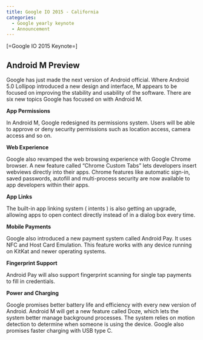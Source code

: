 ```yaml
---
title: Google IO 2015 - California
categories:
  - Google yearly keynote
  - Announcement
---
```


[=Google IO 2015 Keynote=]

<p><h2>Android M Preview</h2></p>
<p>Google has just made the next version of Android official. Where Android 5.0 Lollipop introduced a new design and interface, M appears to be focused on improving the stability and usability of the software. There are six new topics Google has focused on with Android M.</p>

<p><strong>App Permissions</strong></p>
<p>In Android M, Google redesigned its permissions system. Users will be able to approve or deny security permissions such as location access, camera access and so on.</p>
<p><strong>Web Experience</strong></p>
<p>Google also revamped the web browsing experience with Google Chrome browser. A new feature called “Chrome Custom Tabs” lets developers insert webviews directly into their apps. Chrome features like automatic sign-in, saved passwords, autofill and multi-process security are now available to app developers within their apps.</p>
<p><strong>App Links</strong></p>
<p>The built-in app linking system ( intents ) is also getting an upgrade, allowing apps to open contect directly instead of in a dialog box every time.</p>
<p><strong>Mobile Payments</strong></p>
<p>Google also introduced a new payment system called Android Pay. It uses NFC and Host Card Emulation. This feature works with any device running on KitKat and newer operating systems.</p>
<p><strong>Fingerprint Support</strong></p>
<p>Android Pay will also support fingerprint scanning for single tap payments to fill in credentials.</p>
<p><strong>Power and Charging</strong></p>
<p>Google promises better battery life and efficiency with every new version of Android. Android M will get a new feature called Doze, which lets the system better manage background processes. The system relies on motion detection to determine when someone is using the device. Google also promises faster charging with USB type C.</p>